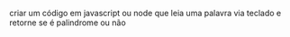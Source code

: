 criar um código em javascript ou node que leia uma palavra via teclado e retorne se é palindrome ou não